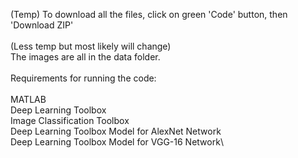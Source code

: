 (Temp) To download all the files, click on green 'Code' button, then 'Download ZIP'\
\
(Less temp but most likely will change)\
The images are all in the data folder.\
\
Requirements for running the code:\
\
MATLAB\
Deep Learning Toolbox\
Image Classification Toolbox\
Deep Learning Toolbox Model for AlexNet Network\
Deep Learning Toolbox Model for VGG-16 Network\
